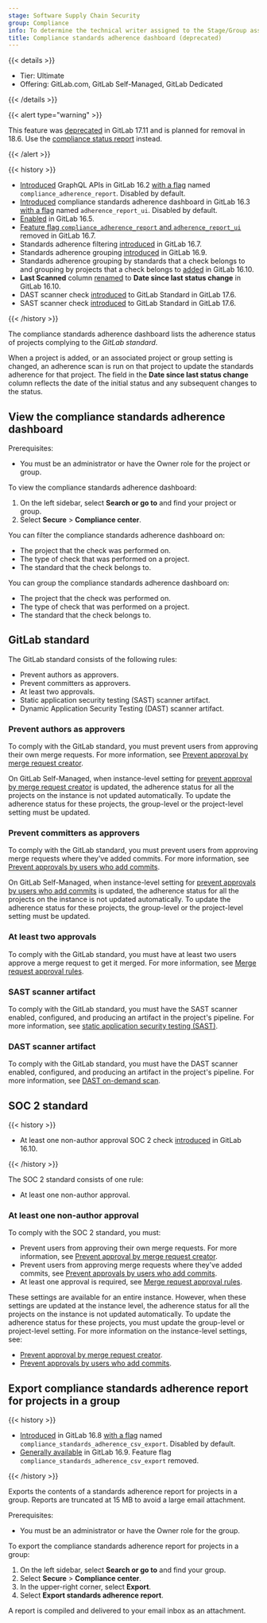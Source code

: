 ```yaml
---
stage: Software Supply Chain Security
group: Compliance
info: To determine the technical writer assigned to the Stage/Group associated with this page, see https://handbook.gitlab.com/handbook/product/ux/technical-writing/#assignments
title: Compliance standards adherence dashboard (deprecated)
---
```


<!--- start_remove The following content will be removed on remove_date: '2026-02-01' -->

{{< details >}}

- Tier: Ultimate
- Offering: GitLab.com, GitLab Self-Managed, GitLab Dedicated

{{< /details >}}

{{< alert type="warning" >}}

This feature was [deprecated](https://gitlab.com/gitlab-org/gitlab/-/issues/470834) in GitLab 17.11
and is planned for removal in 18.6. Use the [compliance status report](compliance_status_report.md) instead.

{{< /alert >}}

{{< history >}}

- [Introduced](https://gitlab.com/gitlab-org/gitlab/-/merge_requests/125875) GraphQL APIs in GitLab 16.2 [with a flag](../../../administration/feature_flags/_index.md) named `compliance_adherence_report`. Disabled by default.
- [Introduced](https://gitlab.com/gitlab-org/gitlab/-/merge_requests/125444) compliance standards adherence dashboard in GitLab 16.3 [with a flag](../../../administration/feature_flags/_index.md) named `adherence_report_ui`. Disabled by default.
- [Enabled](https://gitlab.com/gitlab-org/gitlab/-/issues/414495) in GitLab 16.5.
- [Feature flag `compliance_adherence_report` and `adherence_report_ui`](https://gitlab.com/gitlab-org/gitlab/-/merge_requests/137398) removed in GitLab 16.7.
- Standards adherence filtering [introduced](https://gitlab.com/gitlab-org/gitlab/-/issues/413734) in GitLab 16.7.
- Standards adherence grouping [introduced](https://gitlab.com/gitlab-org/gitlab/-/issues/413735) in GitLab 16.9.
- Standards adherence grouping by standards that a check belongs to and grouping by projects that a check belongs to [added](https://gitlab.com/gitlab-org/gitlab/-/issues/413735) in GitLab 16.10.
- **Last Scanned** column [renamed](https://gitlab.com/gitlab-org/gitlab/-/issues/439545) to **Date since last status change** in GitLab 16.10.
- DAST scanner check [introduced](https://gitlab.com/gitlab-org/gitlab/-/issues/440721) to GitLab Standard in GitLab 17.6.
- SAST scanner check [introduced](https://gitlab.com/gitlab-org/gitlab/-/issues/440722) to GitLab Standard in GitLab 17.6.

{{< /history >}}

The compliance standards adherence dashboard lists the adherence status of projects complying to the _GitLab standard_.

When a project is added, or an associated project or group setting is changed, an adherence scan is run on that project to update the standards adherence for that project.
The field in the **Date since last status change** column reflects the date of the initial status and any subsequent changes to the status.

## View the compliance standards adherence dashboard

Prerequisites:

- You must be an administrator or have the Owner role for the project or group.

To view the compliance standards adherence dashboard:

1. On the left sidebar, select **Search or go to** and find your project or group.
1. Select **Secure** > **Compliance center**.

You can filter the compliance standards adherence dashboard on:

- The project that the check was performed on.
- The type of check that was performed on a project.
- The standard that the check belongs to.

You can group the compliance standards adherence dashboard on:

- The project that the check was performed on.
- The type of check that was performed on a project.
- The standard that the check belongs to.

## GitLab standard

The GitLab standard consists of the following rules:

- Prevent authors as approvers.
- Prevent committers as approvers.
- At least two approvals.
- Static application security testing (SAST) scanner artifact.
- Dynamic Application Security Testing (DAST) scanner artifact.

### Prevent authors as approvers

To comply with the GitLab standard, you must prevent users from approving their own merge requests. For more information,
see [Prevent approval by merge request creator](../../project/merge_requests/approvals/settings.md#prevent-approval-by-merge-request-creator).

On GitLab Self-Managed, when instance-level setting for [prevent approval by merge request creator](../../../administration/merge_requests_approvals.md)
is updated, the adherence status for all the projects on the instance is not updated automatically.
To update the adherence status for these projects, the group-level or the project-level setting must be updated.

### Prevent committers as approvers

To comply with the GitLab standard, you must prevent users from approving merge requests where they've added commits. For
more information, see [Prevent approvals by users who add commits](../../project/merge_requests/approvals/settings.md#prevent-approvals-by-users-who-add-commits).

On GitLab Self-Managed, when instance-level setting for [prevent approvals by users who add commits](../../../administration/merge_requests_approvals.md)
is updated, the adherence status for all the projects on the instance is not updated automatically.
To update the adherence status for these projects, the group-level or the project-level setting must be updated.

### At least two approvals

To comply with the GitLab standard, you must have at least two users approve a merge request to get it merged. For more
information, see [Merge request approval rules](../../project/merge_requests/approvals/rules.md).

### SAST scanner artifact

To comply with the GitLab standard, you must have the SAST scanner enabled, configured, and producing an artifact in the project's pipeline. For more
information, see [static application security testing (SAST)](../../application_security/sast/_index.md).

### DAST scanner artifact

To comply with the GitLab standard, you must have the DAST scanner enabled, configured, and producing an artifact in the project's pipeline. For more
information, see [DAST on-demand scan](../../application_security/dast/on-demand_scan.md).

## SOC 2 standard

{{< history >}}

- At least one non-author approval SOC 2 check [introduced](https://gitlab.com/gitlab-org/gitlab/-/issues/433201) in GitLab 16.10.

{{< /history >}}

The SOC 2 standard consists of one rule:

- At least one non-author approval.

### At least one non-author approval

To comply with the SOC 2 standard, you must:

- Prevent users from approving their own merge requests. For more information, see
  [Prevent approval by merge request creator](../../project/merge_requests/approvals/settings.md#prevent-approval-by-merge-request-creator).
- Prevent users from approving merge requests where they've added commits, see
  [Prevent approvals by users who add commits](../../project/merge_requests/approvals/settings.md#prevent-approvals-by-users-who-add-commits).
- At least one approval is required, see [Merge request approval rules](../../project/merge_requests/approvals/rules.md).

These settings are available for an entire instance. However, when these settings are updated at the instance level,
the adherence status for all the projects on the instance is not updated automatically. To update the adherence status
for these projects, you must update the group-level or project-level setting. For more information on the instance-level settings, see:

- [Prevent approval by merge request creator](../../../administration/merge_requests_approvals.md).
- [Prevent approvals by users who add commits](../../../administration/merge_requests_approvals.md).

## Export compliance standards adherence report for projects in a group

{{< history >}}

- [Introduced](https://gitlab.com/gitlab-org/gitlab/-/issues/413736) in GitLab 16.8 [with a flag](../../../administration/feature_flags/_index.md) named `compliance_standards_adherence_csv_export`. Disabled by default.
- [Generally available](https://gitlab.com/gitlab-org/gitlab/-/merge_requests/142568) in GitLab 16.9. Feature flag `compliance_standards_adherence_csv_export` removed.

{{< /history >}}

Exports the contents of a standards adherence report for projects in a group. Reports are truncated at 15 MB to avoid a large email attachment.

Prerequisites:

- You must be an administrator or have the Owner role for the group.

To export the compliance standards adherence report for projects in a group:

1. On the left sidebar, select **Search or go to** and find your group.
1. Select **Secure** > **Compliance center**.
1. In the upper-right corner, select **Export**.
1. Select **Export standards adherence report**.

A report is compiled and delivered to your email inbox as an attachment.

<!--- end_remove -->
